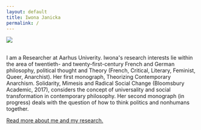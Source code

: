 ```yaml
---
layout: default
title: Iwona Janicka
permalink: /
---
```


<div class="container">
  <div class="row">
    <div class="col-sm-6">
    <img src="../profile"/>
    </div>
    <div class="col-sm-6">
    <p><br>I am a Researcher at Aarhus Univerity. Iwona's research interests lie within the area of twentieth- and twenty-first-century French and German philosophy, political thought and Theory (French, Critical, Literary, Feminist, Queer, Anarchist). Her first monograph, Theorizing Contemporary Anarchism. Solidarity, Mimesis and Radical Social Change (Bloomsbury Academic, 2017), considers the concept of universality and social transformation in contemporary philosophy. Her second monograph (in progress) deals with the question of how to think politics and nonhumans together. </p>
      <p><a href="about">Read more about me and my research.</a></p>
    </div>
  </div>
</div>

